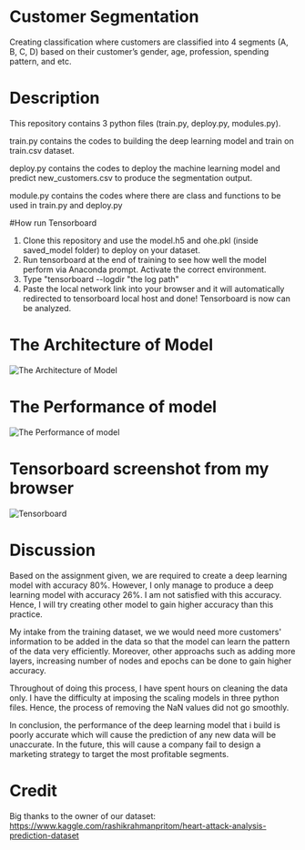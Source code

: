 # Customer Segmentation
Creating classification where customers are classified into 4 segments (A, B, C, D) based on their customer’s gender, age, profession, spending pattern, and etc.

# Description
This repository contains 3 python files (train.py, deploy.py, modules.py).

train.py contains the codes to building the deep learning model and train on train.csv dataset.

deploy.py contains the codes to deploy the machine learning model and predict new_customers.csv to produce the segmentation output.

module.py contains the codes where there are class and functions to be used in train.py and deploy.py

#How run Tensorboard

1. Clone this repository and use the model.h5 and ohe.pkl (inside saved_model folder) to deploy on your dataset.
2. Run tensorboard at the end of training to see how well the model perform via Anaconda prompt. Activate the correct environment.
3. Type "tensorboard --logdir "the log path"
4. Paste the local network link into your browser and it will automatically redirected to tensorboard local host and done! Tensorboard is now can be analyzed.

# The Architecture of Model
![The Architecture of Model](image,Deep_Learning_model.PNG)

# The Performance of model
![The Performance of model](image,model_performance.PNG)

# Tensorboard screenshot from my browser
![Tensorboard](image,tensorboard.PNG)

# Discussion
Based on the assignment given, we are required to create a deep learning model with accuracy 80%. However, I only manage to produce a deep learning model with accuracy 26%. I am not satisfied with this accuracy. Hence, I will try creating other model to gain higher accuracy than this practice.

My intake from the training dataset, we we would need more customers' information to be added in the data so that the model can learn the pattern of the data very efficiently. Moreover, other approachs such as adding more layers, increasing number of nodes and epochs can be done to gain higher accuracy.

Throughout of doing this process, I have spent hours on cleaning the data only. I have the difficulty at imposing the scaling models in three python files. Hence, the process of removing the NaN values did not go smoothly.

In conclusion, the performance of the deep learning model that i build is poorly accurate which will cause the prediction of any new data will be unaccurate. In the future, this will cause a company fail to design a marketing strategy to target the most profitable segments.

# Credit
Big thanks to the owner of our dataset: https://www.kaggle.com/rashikrahmanpritom/heart-attack-analysis-prediction-dataset
